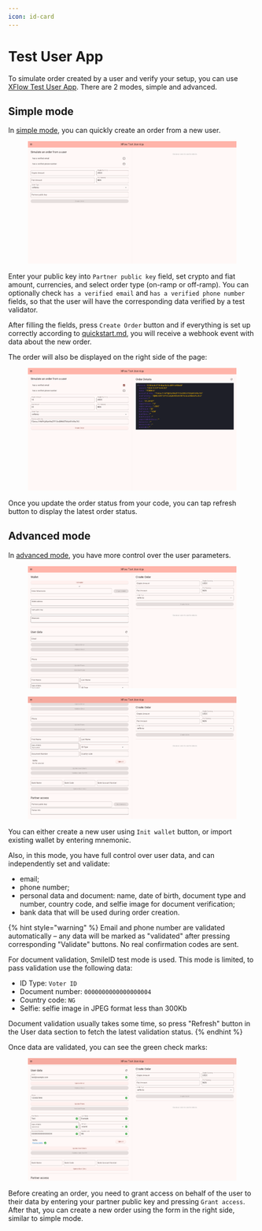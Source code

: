 ```yaml
---
icon: id-card
---
```


# Test User App

To simulate order created by a user and verify your setup, you can use [XFlow Test User App](https://espresso-cash.github.io/xflow-user-test-app/). There are 2 modes, simple and advanced.

## Simple mode

In [simple mode](https://espresso-cash.github.io/xflow-user-test-app/#/simple), you can quickly create an order from a new user.

<figure><img src="../.gitbook/assets/image.png" alt=""><figcaption></figcaption></figure>

Enter your public key into `Partner public key` field, set crypto and fiat amount, currencies, and select order type (on-ramp or off-ramp). You can optionally check `has a verified email` and `has a verified phone number` fields, so that the user will have the corresponding data verified by a test validator.

After filling the fields, press `Create Order` button and if everything is set up correctly according to [quickstart.md](../getting-started/quickstart.md "mention"), you will receive a webhook event with data about the new order.

The order will also be displayed on the right side of the page:

<figure><img src="../.gitbook/assets/image (1).png" alt=""><figcaption></figcaption></figure>

Once you update the order status from your code, you can tap refresh button to display the latest order status.

## Advanced mode

In [advanced mode](https://espresso-cash.github.io/xflow-user-test-app/#/advanced), you have more control over the user parameters.

<figure><img src="../.gitbook/assets/image (2).png" alt=""><figcaption></figcaption></figure>

<figure><img src="../.gitbook/assets/image (3).png" alt=""><figcaption></figcaption></figure>

You can either create a new user using `Init wallet` button, or import existing wallet by entering mnemonic.

Also, in this mode, you have full control over user data, and can independently set and validate:

* email;
* phone number;
* personal data and document: name, date of birth, document type and number, country code, and selfie image for document verification;
* bank data that will be used during order creation.

{% hint style="warning" %}
Email and phone number are validated automatically – any data will be marked as "validated" after pressing corresponding "Validate" buttons. No real confirmation codes are sent.

For document validation, SmileID test mode is used. This mode is limited, to pass validation use the following data:

* ID Type: `Voter ID`
* Document number: `0000000000000000004`
* Country code: `NG`
* Selfie: selfie image in JPEG format less than 300Kb

Document validation usually takes some time, so press "Refresh" button in the User data section to fetch the latest validation status.
{% endhint %}

Once data are validated, you can see the green check marks:

<figure><img src="../.gitbook/assets/image (4).png" alt=""><figcaption></figcaption></figure>

Before creating an order, you need to grant access on behalf of the user to their data by entering your partner public key and pressing `Grant access`. After that, you can create a new order using the form in the right side, similar to simple mode.
